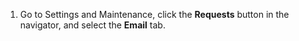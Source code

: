 <!-- markdownlint-disable-file MD041 -->
1. Go to Settings and Maintenance, click the **Requests** button in the navigator, and select the **Email** tab.
